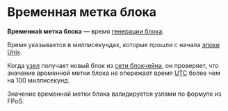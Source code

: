 # Временная метка блока

**Временна́я метка блока** — время [генерации блока](/blockchain/block/block-generation.md).

Время указывается в миллисекундах, которые прошли с начала [эпохи Unix](https://ru.wikipedia.org/wiki/Unix-%D0%B2%D1%80%D0%B5%D0%BC%D1%8F).

Когда [узел](/blockchain/node.md) получает новый блок из [сети блокчейна](/blockchain/blockchain-network.md), он проверяет, что значение временной метки блока не опережает время [UTC](https://ru.wikipedia.org/wiki/%D0%92%D1%81%D0%B5%D0%BC%D0%B8%D1%80%D0%BD%D0%BE%D0%B5_%D0%BA%D0%BE%D0%BE%D1%80%D0%B4%D0%B8%D0%BD%D0%B8%D1%80%D0%BE%D0%B2%D0%B0%D0%BD%D0%BD%D0%BE%D0%B5_%D0%B2%D1%80%D0%B5%D0%BC%D1%8F) более чем на 100 миллисекунд.

Значение временной метки блока валидируется узлами по формуле из FPoS.
